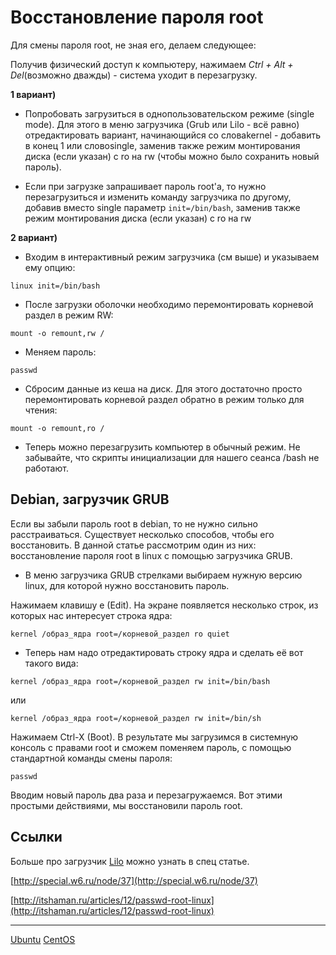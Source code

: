 # Восстановление пароля root

Для смены пароля root, не зная его, делаем следующее:

Получив физический доступ к компьютеру, нажимаем _Ctrl + Alt + Del_(возможно дважды) - система уходит в перезагрузку.

  
**1 вариант)**

*   Попробовать загрузиться в однопользовательском режиме (single mode). Для этого в меню загрузчика (Grub или Lilo - всё равно) отредактировать вариант, начинающийся со словаkernel \- добавить в конец 1 или словоsingle, заменив также режим монтирования диска (если указан) с ro на rw (чтобы можно было сохранить новый пароль).

*   Если при загрузке запрашивает пароль root'a, то нужно перезагрузиться и изменить команду загрузчика по другому, добавив вместо single параметр `init=/bin/bash`, заменив также режим монтирования диска (если указан) с ro на rw

  
**2 вариант)**

*   Входим в интерактивный режим загрузчика (см выше) и указываем ему опцию:

```
linux init=/bin/bash
```

*   После загрузки оболочки необходимо перемонтировать корневой раздел в режим RW:

```
mount -o remount,rw /
```

*   Меняем пароль:

```
passwd
```

*   Сбросим данные из кеша на диск. Для этого достаточно просто перемонтировать корневой раздел обратно в режим только для чтения:

```
mount -o remount,ro /
```

*   Теперь можно перезагрузить компьютер в обычный режим. Не забывайте, что скрипты инициализации для нашего сеанса /bash не работают.

  

## Debian, загрузчик GRUB
  
Если вы забыли пароль root в debian, то не нужно сильно расстраиваться. Существует несколько способов, чтобы его восстановить. В данной статье рассмотрим один из них: восстановление пароля root в linux с помощью загрузчика GRUB.

*   В меню загрузчика GRUB стрелками выбираем нужную версию linux, для которой нужно восстановить пароль.

Нажимаем клавишу e (Edit). На экране появляется несколько строк, из которых нас интересует строка ядра:

```
kernel /образ_ядра root=/корневой_раздел ro quiet
```

*   Теперь нам надо отредактировать строку ядра и сделать её вот такого вида:

```
kernel /образ_ядра root=/корневой_раздел rw init=/bin/bash
```

или

```
kernel /образ_ядра root=/корневой_раздел rw init=/bin/sh
```

Нажимаем Ctrl-X (Boot). В результате мы загрузимся в системную консоль с правами root и сможем поменяем пароль, с помощью стандартной команды смены пароля:

```
passwd
```

Вводим новый пароль два раза и перезагружаемся. Вот этими простыми действиями, мы восстановили пароль root.

## Cсылки

Больше про загрузчик [Lilo](http://sysadminwiki.ru/wiki/Lilo "Lilo") можно узнать в спец статье.

[http://special.w6.ru/node/37](http://special.w6.ru/node/37)

[http://itshaman.ru/articles/12/passwd-root-linux](http://itshaman.ru/articles/12/passwd-root-linux)

**********
[Ubuntu](/tags/Ubuntu.md)
[CentOS](/tags/CentOS.md)
